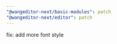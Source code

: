 ```yaml
---
"@wangeditor-next/basic-modules": patch
"@wangeditor-next/editor": patch
---
```


fix: add more font style
